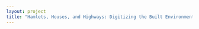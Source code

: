 ```yaml
--- 
layout: project 
title: "Hamlets, Houses, and Highways: Digitizing the Built Environment" 
---
```




